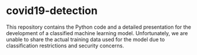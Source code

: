 # covid19-detection
This repository contains the Python code and a detailed presentation for the development of a classified machine learning model. Unfortunately, we are unable to share the actual training data used for the model due to classification restrictions and security concerns.
